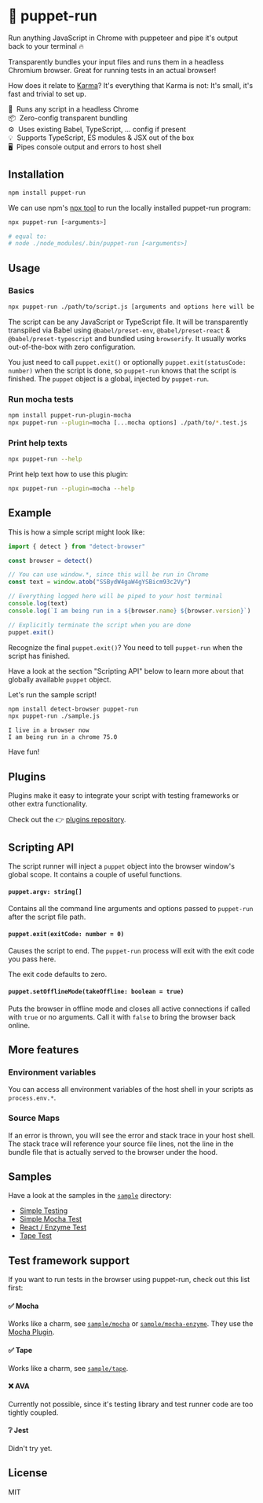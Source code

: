 # 🤖 puppet-run

Run anything JavaScript in Chrome with puppeteer and pipe it's output back to your terminal 🔥

Transparently bundles your input files and runs them in a headless Chromium browser.  Great for running tests in an actual browser!

How does it relate to [Karma](https://karma-runner.github.io)? It's everything that Karma is not: It's small, it's fast and trivial to set up.

🚀&nbsp;&nbsp;Runs any script in a headless Chrome<br />
📦&nbsp;&nbsp;Zero-config transparent bundling<br />
⚙️&nbsp;&nbsp;Uses existing Babel, TypeScript, ... config if present<br />
💡&nbsp;&nbsp;Supports TypeScript, ES modules &amp; JSX out of the box<br />
🖥&nbsp;&nbsp;Pipes console output and errors to host shell<br />


## Installation

```sh
npm install puppet-run
```

We can use npm's [npx tool](https://blog.npmjs.org/post/162869356040/introducing-npx-an-npm-package-runner) to run the locally installed puppet-run program:

```sh
npx puppet-run [<arguments>]

# equal to:
# node ./node_modules/.bin/puppet-run [<arguments>]
```


## Usage

### Basics

```sh
npx puppet-run ./path/to/script.js [arguments and options here will be passed to the script]
```

The script can be any JavaScript or TypeScript file. It will be transparently transpiled via Babel using `@babel/preset-env`, `@babel/preset-react` & `@babel/preset-typescript` and bundled using `browserify`. It usually works out-of-the-box with zero configuration.

You just need to call `puppet.exit()` or optionally `puppet.exit(statusCode: number)` when the script is done, so `puppet-run` knows that the script is finished. The `puppet` object is a global, injected by `puppet-run`.

### Run mocha tests

```sh
npm install puppet-run-plugin-mocha
npx puppet-run --plugin=mocha [...mocha options] ./path/to/*.test.js
```

### Print help texts

```sh
npx puppet-run --help
```

Print help text how to use this plugin:

```sh
npx puppet-run --plugin=mocha --help
```


## Example

This is how a simple script might look like:

```js
import { detect } from "detect-browser"

const browser = detect()

// You can use window.*, since this will be run in Chrome
const text = window.atob("SSBydW4gaW4gYSBicm93c2Vy")

// Everything logged here will be piped to your host terminal
console.log(text)
console.log(`I am being run in a ${browser.name} ${browser.version}`)

// Explicitly terminate the script when you are done
puppet.exit()
```

Recognize the final `puppet.exit()`? You need to tell `puppet-run` when the script has finished.

Have a look at the section "Scripting API" below to learn more about that globally available `puppet` object.

Let's run the sample script!

```sh
npm install detect-browser puppet-run
npx puppet-run ./sample.js
```

```
I live in a browser now
I am being run in a chrome 75.0
```

Have fun!


## Plugins

Plugins make it easy to integrate your script with testing frameworks or other extra functionality.

Check out the 👉 [plugins repository](https://github.com/andywer/puppet-run-plugins).

## Scripting API

The script runner will inject a `puppet` object into the browser window's global scope. It contains a couple of useful functions.

#### `puppet.argv: string[]`

Contains all the command line arguments and options passed to `puppet-run` after the script file path.

#### `puppet.exit(exitCode: number = 0)`

Causes the script to end. The `puppet-run` process will exit with the exit code you pass here.

The exit code defaults to zero.

#### `puppet.setOfflineMode(takeOffline: boolean = true)`

Puts the browser in offline mode and closes all active connections if called with `true` or no arguments. Call it with `false` to bring the browser back online.


## More features

### Environment variables

You can access all environment variables of the host shell in your scripts as `process.env.*`.

### Source Maps

If an error is thrown, you will see the error and stack trace in your host shell. The stack trace will reference your source file lines, not the line in the bundle file that is actually served to the browser under the hood.


## Samples

Have a look at the samples in the [`sample`](./sample) directory:

- [Simple Testing](./sample/basic)
- [Simple Mocha Test](./sample/mocha)
- [React / Enzyme Test](./sample/mocha-enzyme)
- [Tape Test](./sample/tape)


## Test framework support

If you want to run tests in the browser using puppet-run, check out this list first:

#### ✅ Mocha

Works like a charm, see [`sample/mocha`](./sample/mocha) or [`sample/mocha-enzyme`](./sample/mocha-enzyme). They use the [Mocha Plugin](https://github.com/andywer/puppet-run-plugins/tree/master/packages/puppet-run-plugin-mocha).

#### ✅ Tape

Works like a charm, see [`sample/tape`](./sample/tape).

#### ❌ AVA

Currently not possible, since it's testing library and test runner code are too tightly coupled.

#### ❔ Jest

Didn't try yet.


## License

MIT
